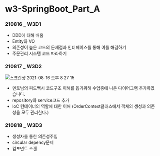 # w3-SpringBoot_Part_A

### 210816 _ W3D1
- DDD에 대해 배움
- Entity와 VO
- 의존성이 높은 코드의 문제점과 인터페이스를 통해 이를 해결하기
- 주문관리 시스템 코드 따라하기

### 210817 _ W3D2
![스크린샷 2021-08-16 오후 8 27 15](https://user-images.githubusercontent.com/68773492/129556581-8f9154f3-991f-4dc4-84ed-4f0b3f790997.png)
- 멘토님의 피드백시 코드구조 이해를 돕기위해 수업중에 나온 다이어그램 추가하였습니다.
- repository와 service코드 추가
- IoC 컨테이너의 역할에 대한 이해 (OrderContext클래스에서 객체의 생성과 의존성을 모두 관리한다.)

### 210818 _ W3D3
- 생성자를 통한 의존성주입
- circular depency문제
- 컴포넌트 스캔
 